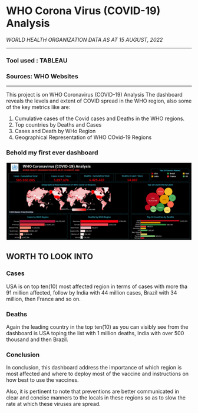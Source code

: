 # WHO Corona Virus (COVID-19) Analysis
*WORLD HEALTH ORGANIZATION DATA AS AT 15 AUGUST, 2022*
_________________________________________________________

### Tool used : TABLEAU
### Sources: WHO Websites

---

This project is on WHO Coronavirus (COVID-19) Analysis
The dashboard reveals the levels and extent of COVID spread in the WHO region, also some of the key metrics like are: 

1. Cumulative cases of the Covid cases and Deaths in the WHO regions.
2. Top countries by Deaths and Cases
3. Cases and Death by WHo Region
4. Geographical Representation of WHO COvid-19 Regions

### Behold my first ever dashboard

![](https://github.com/That-Bello/Genesis101/blob/main/WHO_Covid_Dashboard_2022.png)

## WORTH TO LOOK INTO
### Cases

USA is on top ten(10) most affected region in terms of cases with more tha 91 million affected, follow by India with 44 million cases, Brazil with 34 million, then France and so on. 

### Deaths

Again the leading country in the top ten(10) as you can visibly see from the dashboard is USA toping the list with 1 million deaths, India with over 500 thousand and then Brazil.

### Conclusion

In conclusion, this dashboard address the importance of which region is most affected and where to deploy most of the vaccine and instructions on how best to use the vaccines.

Also, it is pertinent to note that preventions are better communicated in clear and concise manners to the locals in these regions so as to slow the rate at which these viruses are spread.



